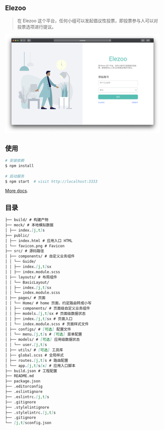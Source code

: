 ## Elezoo

> 在 Elezoo 这个平台，任何小组可以发起倡议性投票，即投票参与人可以对投票选项进行提议。

![screenshot](screenshot.png)

## 使用

```bash
# 安装依赖
$ npm install

# 启动服务
$ npm start  # visit http://localhost:3333
```

[More docs](https://ice.work/docs/guide/about).

## 目录

```md
├── build/ # 构建产物
├── mock/ # 本地模拟数据
│ ├── index.[j,t]s
├── public/
│ ├── index.html # 应用入口 HTML
│ └── favicon.png # Favicon
├── src/ # 源码路径
│ ├── components/ # 自定义业务组件
│ │ └── Guide/
│ │ ├── index.[j,t]sx
│ │ ├── index.module.scss
│ ├── layouts/ # 布局组件
│ │ └── BasicLayout/
│ │ ├── index.[j,t]sx
│ │ └── index.module.scss
│ ├── pages/ # 页面
│ │ └── Home/ # home 页面，约定路由转成小写
│ │ ├── components/ # 页面级自定义业务组件
│ │ ├── models.[j,t]sx # 页面级数据状态
│ │ ├── index.[j,t]sx # 页面入口
│ │ └── index.module.scss # 页面样式文件
│ ├── configs/ # [可选] 配置文件
│ │ └── menu.[j,t]s # [可选] 菜单配置
│ ├── models/ # [可选] 应用级数据状态
│ │ └── user.[j,t]s
│ ├── utils/ # [可选] 工具库
│ ├── global.scss # 全局样式
│ ├── routes.[j,t]s # 路由配置
│ └── app.[j,t]s[x] # 应用入口脚本
├── build.json # 工程配置
├── README.md
├── package.json
├── .editorconfig
├── .eslintignore
├── .eslintrc.[j,t]s
├── .gitignore
├── .stylelintignore
├── .stylelintrc.[j,t]s
├── .gitignore
└── [j,t]sconfig.json
```
